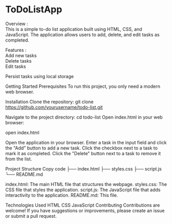 # ToDoListApp
 
Overview : <br>
This is a simple to-do list application built using HTML, CSS, and JavaScript. The application allows users to add, delete, and edit tasks as completed.

Features : <br>
Add new tasks <br>
Delete tasks<br>
Edit tasks<br>


Persist tasks using local storage<br>




Getting Started
Prerequisites
To run this project, you only need a modern web browser.

Installation
Clone the repository:
git clone https://github.com/yourusername/todo-list.git

Navigate to the project directory:
cd todo-list
Open index.html in your web browser:

open index.html

Open the application in your browser.
Enter a task in the input field and click the "Add" button to add a new task.
Click the checkbox next to a task to mark it as completed.
Click the "Delete" button next to a task to remove it from the list.

Project Structure
Copy code
├── index.html
├── styles.css
├── script.js
└── README.md

index.html: The main HTML file that structures the webpage.
styles.css: The CSS file that styles the application.
script.js: The JavaScript file that adds interactivity to the application.
README.md: This file.

Technologies Used
HTML
CSS
JavaScript
Contributing
Contributions are welcome! If you have suggestions or improvements, please create an issue or submit a pull request.



